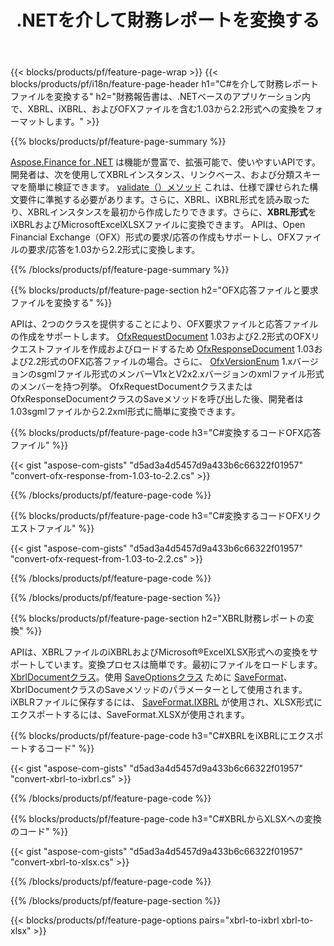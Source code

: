 ﻿---
title: .NETを介して財務レポートを変換する
url: /ja/net/conversion/
description:  .NETライブラリを介してXBRL、iXBRL（インラインxbrl）、およびOFXファイル形式の財務レポートを変換するためのC#コード。
---
{{< blocks/products/pf/feature-page-wrap >}}
{{< blocks/products/pf/i18n/feature-page-header h1="C#を介して財務レポートファイルを変換する" h2="財務報告書は、.NETベースのアプリケーション内で、XBRL、iXBRL、およびOFXファイルを含む1.03から2.2形式への変換をフォーマットします。" >}}

{{% blocks/products/pf/feature-page-summary %}}

[Aspose.Finance for .NET](https://products.aspose.com/finance/net/) は機能が豊富で、拡張可能で、使いやすいAPIです。開発者は、次を使用してXBRLインスタンス、リンクベース、および分類スキーマを簡単に検証できます。 [validate（）メソッド](https://apireference.aspose.com/finance/net/aspose.finance.xbrl/xbrlinstance/methods/validate) これは、仕様で課せられた構文要件に準拠する必要があります。さらに、XBRL、iXBRL形式を読み取ったり、XBRLインスタンスを最初から作成したりできます。さらに、**XBRL形式**をiXBRLおよびMicrosoftExcelXLSXファイルに変換できます。 APIは、Open Financial Exchange（OFX）形式の要求/応答の作成もサポートし、OFXファイルの要求/応答を1.03から2.2形式に変換します。

{{% /blocks/products/pf/feature-page-summary %}}

{{% blocks/products/pf/feature-page-section h2="OFX応答ファイルと要求ファイルを変換する" %}}

APIは、2つのクラスを提供することにより、OFX要求ファイルと応答ファイルの作成をサポートします。 [OfxRequestDocument](https://apireference.aspose.com/finance/net/aspose.finance.ofx/ofxrequestdocument) 1.03および2.2形式のOFXリクエストファイルを作成およびロードするため [OfxResponseDocument](https://apireference.aspose.com/finance/net/aspose.finance.ofx/ofxresponsedocument) 1.03および2.2形式のOFX応答ファイルの場合。さらに、 [OfxVersionEnum](https://apireference.aspose.com/finance/net/aspose.finance.ofx/ofxversionenum) 1.xバージョンのsgmlファイル形式のメンバーV1xとV2x2.xバージョンのxmlファイル形式のメンバーを持つ列挙。 OfxRequestDocumentクラスまたはOfxResponseDocumentクラスのSaveメソッドを呼び出した後、開発者は1.03sgmlファイルから2.2xml形式に簡単に変換できます。


{{% blocks/products/pf/feature-page-code h3="C#変換するコードOFX応答ファイル" %}}

{{< gist "aspose-com-gists" "d5ad3a4d5457d9a433b6c66322f01957" "convert-ofx-response-from-1.03-to-2.2.cs" >}} 

{{% /blocks/products/pf/feature-page-code %}}

{{% blocks/products/pf/feature-page-code h3="C#変換するコードOFXリクエストファイル" %}}

{{< gist "aspose-com-gists" "d5ad3a4d5457d9a433b6c66322f01957" "convert-ofx-request-from-1.03-to-2.2.cs" >}} 

{{% /blocks/products/pf/feature-page-code %}}

{{% /blocks/products/pf/feature-page-section %}}

{{% blocks/products/pf/feature-page-section h2="XBRL財務レポートの変換" %}}

APIは、XBRLファイルのiXBRLおよびMicrosoft®ExcelXLSX形式への変換をサポートしています。変換プロセスは簡単です。最初にファイルをロードします。 [XbrlDocumentクラス](https://apireference.aspose.com/finance/net/aspose.finance.xbrl/xbrldocument)。使用 [SaveOptionsクラス](https://apireference.aspose.com/finance/net/aspose.finance.xbrl/saveoptions) ために [SaveFormat](https://apireference.aspose.com/finance/net/aspose.finance.xbrl/saveoptions/properties/saveformat)、XbrlDocumentクラスのSaveメソッドのパラメーターとして使用されます。 iXBLRファイルに保存するには、 [SaveFormat.IXBRL](https://apireference.aspose.com/finance/net/aspose.finance.xbrl/saveformat) が使用され、XLSX形式にエクスポートするには、SaveFormat.XLSXが使用されます。

{{% blocks/products/pf/feature-page-code h3="C#XBRLをiXBRLにエクスポートするコード" %}}

{{< gist "aspose-com-gists" "d5ad3a4d5457d9a433b6c66322f01957" "convert-xbrl-to-ixbrl.cs" >}} 

{{% /blocks/products/pf/feature-page-code %}}

{{% blocks/products/pf/feature-page-code h3="C#XBRLからXLSXへの変換のコード" %}}

{{< gist "aspose-com-gists" "d5ad3a4d5457d9a433b6c66322f01957" "convert-xbrl-to-xlsx.cs" >}} 

{{% /blocks/products/pf/feature-page-code %}}

{{% /blocks/products/pf/feature-page-section %}}

{{< blocks/products/pf/feature-page-options pairs="xbrl-to-ixbrl xbrl-to-xlsx" >}}